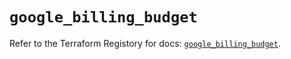 # `google_billing_budget`

Refer to the Terraform Registory for docs: [`google_billing_budget`](https://registry.terraform.io/providers/hashicorp/google/5.9.0/docs/resources/billing_budget).
